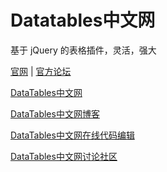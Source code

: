 Datatables中文网
=============
基于 jQuery 的表格插件，灵活，强大

[官网](http://datatables.net/) | [官方论坛](http://datatables.net/forums/)

[DataTables中文网](http://datatables.club)

[DataTables中文网博客](http://datatables.club/blog)

[DataTables中文网在线代码编辑](http://code.datatables.club)

[DataTables中文网讨论社区](https://github.com/ssy341/datatables-cn/issues)





